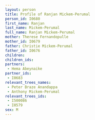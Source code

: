```yaml
---
layout: person
title: Profile of Ranjan Mickem-Perumal
person_id: I0680
first_name: Ranjan
last_name: Mickem-Perumal
full_name: Ranjan Mickem-Perumal
mother: Therese Fernandopulle
mother_id: I0679
father: Christie Mickem-Perumal
father_id: I0676
children:
children_ids:
partners:
 - Hema Abeynaike
partner_ids:
 - I0683
relevant_trees_names:
 - Peter Braze Anandappa
 - Anthony Mickem-Perumal
relevant_trees_ids:
 - I500086
 - I0579
sex: M
---
```


